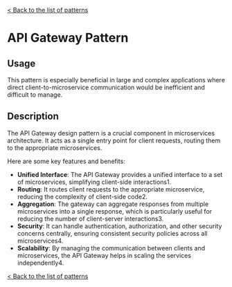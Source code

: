 [< Back to the list of patterns](patterns_list.md)

# API Gateway Pattern

## Usage
This pattern is especially beneficial in large and complex applications where direct client-to-microservice communication would be inefficient and difficult to manage.

## Description
The API Gateway design pattern is a crucial component in microservices architecture. 
It acts as a single entry point for client requests, routing them to the appropriate microservices. 


Here are some key features and benefits:
* **Unified Interface**: The API Gateway provides a unified interface to a set of microservices, simplifying client-side interactions1.
* **Routing**: It routes client requests to the appropriate microservice, reducing the complexity of client-side code2.
* **Aggregation**: The gateway can aggregate responses from multiple microservices into a single response, which is particularly useful for reducing the number of client-server interactions3.
* **Security**: It can handle authentication, authorization, and other security concerns centrally, ensuring consistent security policies across all microservices4.
* **Scalability**: By managing the communication between clients and microservices, the API Gateway helps in scaling the services independently4.

[< Back to the list of patterns](patterns_list.md)
